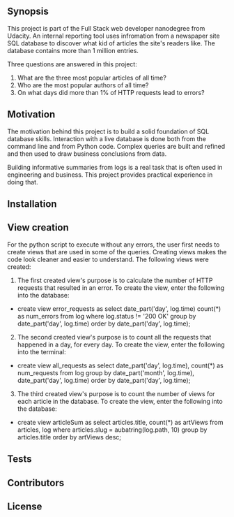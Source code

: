 ## Synopsis

This project is part of the Full Stack web developer nanodegree from Udacity. An 
internal reporting tool uses infromation from a newspaper site SQL database 
to discover what kid of articles the site's readers like. The database contains 
more than 1 million entries.

Three questions are answered in this project:
1. What are the three most popular articles of all time?
2. Who are the most popular authors of all time?
3. On what days did more than 1% of HTTP requests lead to errors?

## Motivation

The motivation behind this project is to build a solid foundation of SQL 
database skills. Interaction with a live database is done both from the command 
line and from Python code. Complex queries are built and refined and then used 
to draw business conclusions from data.

Building informative summaries from logs is a real task that is often used in 
engineering and business. This project provides practical experience in doing 
that. 

## Installation


## View creation

For the python script to execute without any errors, the user first needs to create views that are used in some of the queries. Creating views makes the code look cleaner and easier to understand. The following views were created:
1. The first created view's purpose is to calculate the number of HTTP requests 
that resulted in an error. To create the view, enter the following into the 
database:
 * create view error_requests as select date_part('day', log.time) count(*) as 
num_errors from log where log.status != '200 OK' group by date_part('day', 
log.time) order by date_part('day', log.time);
2. The second created view's purpose is to count all the requests that happened 
in a day, for every day. To create the view, enter the following into the 
terminal:
 * create view all_requests as select date_part('day', log.time), count(*) as num_requests from log group by 
date_part('month', log.time), date_part('day', log.time) order by 
date_part('day', log.time);
3. The third created view's purpose is to count the number of views for each article in the database. 
To create the view, enter the following into the database:
 * create view articleSum as select articles.title, count(*) as artViews from articles, log 
where articles.slug = aubatring(log.path, 10) 
group by articles.title order by artViews desc; 

## Tests

## Contributors

## License 
